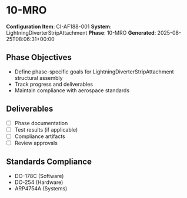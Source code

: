 # 10-MRO

**Configuration Item**: CI-AF188-001
**System**: LightningDiverterStripAttachment
**Phase**: 10-MRO
**Generated**: 2025-08-25T08:06:31+00:00

## Phase Objectives
- Define phase-specific goals for LightningDiverterStripAttachment structural assembly
- Track progress and deliverables
- Maintain compliance with aerospace standards

## Deliverables
- [ ] Phase documentation
- [ ] Test results (if applicable)
- [ ] Compliance artifacts
- [ ] Review approvals

## Standards Compliance
- DO-178C (Software)
- DO-254 (Hardware)
- ARP4754A (Systems)

